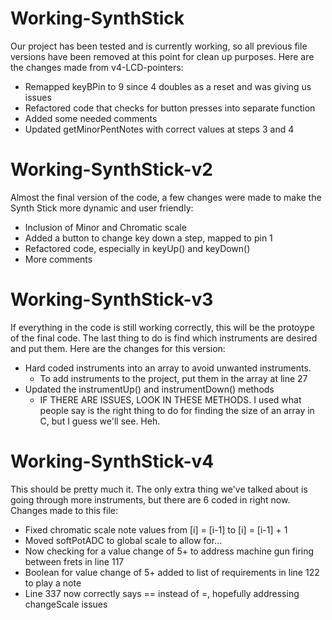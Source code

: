 # Working-SynthStick

Our project has been tested and is currently working, so all previous file versions have been removed at this point for clean up purposes. Here are the changes made from v4-LCD-pointers:

- Remapped keyBPin to 9 since 4 doubles as a reset and was giving us issues
- Refactored code that checks for button presses into separate function
- Added some needed comments
- Updated getMinorPentNotes with correct values at steps 3 and 4

# Working-SynthStick-v2

Almost the final version of the code, a few changes were made to make the Synth Stick more dynamic and user friendly:

- Inclusion of Minor and Chromatic scale
- Added a button to change key down a step, mapped to pin 1
- Refactored code, especially in keyUp() and keyDown()
- More comments

# Working-SynthStick-v3

If everything in the code is still working correctly, this will be the protoype of the final code. The last thing to do is find which instruments are desired and put them. Here are the changes for this version:

- Hard coded instruments into an array to avoid unwanted instruments.
  - To add instruments to the project, put them in the array at line 27
- Updated the instrumentUp() and instrumentDown() methods
  - IF THERE ARE ISSUES, LOOK IN THESE METHODS. I used what people say is the right thing to do for finding the size of an array in C, but I guess we'll see. Heh.

# Working-SynthStick-v4

This should be pretty much it. The only extra thing we've talked about is going through more instruments, but there are 6 coded in right now. Changes made to this file:

- Fixed chromatic scale note values from [i] = [i-1] to [i] = [i-1] + 1
- Moved softPotADC to global scale to allow for...
- Now checking for a value change of 5+ to address machine gun firing between frets in line 117
- Boolean for value change of 5+ added to list of requirements in line 122 to play a note
- Line 337 now correctly says == instead of =, hopefully addressing changeScale issues
